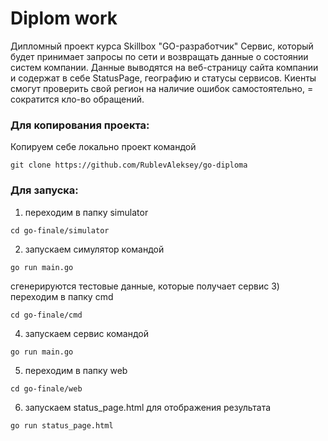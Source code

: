 # Diplom work
Дипломный проект курса Skillbox "GO-разработчик"
Сервис, который будет принимает запросы по сети и возвращать данные о состоянии систем компании. 
Данные выводятся на веб-страницу сайта компании и содержат в себе StatusPage, географию и статусы сервисов.
Киенты смогут проверить свой регион на наличие ошибок самостоятельно, = сократится кло-во обращений.

### Для копирования проекта:
Копируем себе локально проект  командой 
```
git clone https://github.com/RublevAleksey/go-diploma
```

### Для запуска:
1) переходим в папку simulator
```
cd go-finale/simulator
```
2) запускаем симулятор командой 
```
go run main.go
```
сгенерируются тестовые данные, которые получает сервис
3) переходим в папку cmd 
```
cd go-finale/cmd
```
4) запускаем сервис командой 
```
go run main.go
```
5) переходим в папку web 
```
cd go-finale/web
```
6) запускаем status_page.html для отображения результата 
```
go run status_page.html
```



